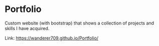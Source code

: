 # Portfolio

Custom website (with bootstrap) that shows a collection of projects and skills I have acquired.

Link: https://wanderer709.github.io/Portfolio/
